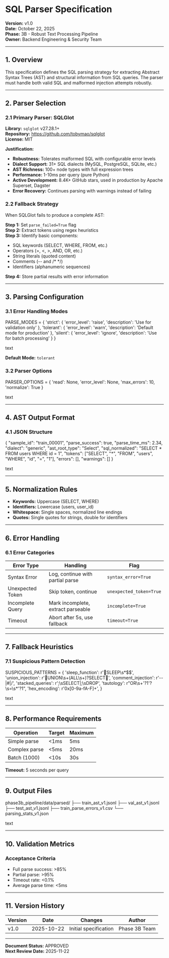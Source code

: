 # SQL Parser Specification

**Version:** v1.0  
**Date:** October 22, 2025  
**Phase:** 3B - Robust Text Processing Pipeline  
**Owner:** Backend Engineering & Security Team

---

## 1. Overview

This specification defines the SQL parsing strategy for extracting Abstract Syntax Trees (AST) and structural information from SQL queries. The parser must handle both valid SQL and malformed injection attempts robustly.

---

## 2. Parser Selection

### 2.1 Primary Parser: SQLGlot

**Library:** `sqlglot` v27.28.1+  
**Repository:** https://github.com/tobymao/sqlglot  
**License:** MIT

**Justification:**
- **Robustness:** Tolerates malformed SQL with configurable error levels
- **Dialect Support:** 31+ SQL dialects (MySQL, PostgreSQL, SQLite, etc.)
- **AST Richness:** 100+ node types with full expression trees
- **Performance:** 1-10ms per query (pure Python)
- **Active Development:** 8.4K+ GitHub stars, used in production by Apache Superset, Dagster
- **Error Recovery:** Continues parsing with warnings instead of failing

### 2.2 Fallback Strategy

When SQLGlot fails to produce a complete AST:

**Step 1:** Set `parse_failed=True` flag  
**Step 2:** Extract tokens using regex heuristics  
**Step 3:** Identify basic components:
- SQL keywords (SELECT, WHERE, FROM, etc.)
- Operators (=, <, >, AND, OR, etc.)
- String literals (quoted content)
- Comments (-- and /* */)
- Identifiers (alphanumeric sequences)

**Step 4:** Store partial results with error information

---

## 3. Parsing Configuration

### 3.1 Error Handling Modes

PARSE_MODES = {
'strict': {
'error_level': 'raise',
'description': 'Use for validation only'
},
'tolerant': {
'error_level': 'warn',
'description': 'Default mode for production'
},
'silent': {
'error_level': 'ignore',
'description': 'Use for batch processing'
}
}

text

**Default Mode:** `tolerant`

### 3.2 Parser Options

PARSER_OPTIONS = {
'read': None,
'error_level': None,
'max_errors': 10,
'normalize': True
}

text

---

## 4. AST Output Format

### 4.1 JSON Structure

{
"sample_id": "train_00001",
"parse_success": true,
"parse_time_ms": 2.34,
"dialect": "generic",
"ast_root_type": "Select",
"sql_normalized": "SELECT * FROM users WHERE id = 1",
"tokens": ["SELECT", "*", "FROM", "users", "WHERE", "id", "=", "1"],
"errors": [],
"warnings": []
}

text

---

## 5. Normalization Rules

- **Keywords:** Uppercase (SELECT, WHERE)
- **Identifiers:** Lowercase (users, user_id)
- **Whitespace:** Single spaces, normalized line endings
- **Quotes:** Single quotes for strings, double for identifiers

---

## 6. Error Handling

### 6.1 Error Categories

| Error Type | Handling | Flag |
|------------|----------|------|
| Syntax Error | Log, continue with partial parse | `syntax_error=True` |
| Unexpected Token | Skip token, continue | `unexpected_token=True` |
| Incomplete Query | Mark incomplete, extract parseable | `incomplete=True` |
| Timeout | Abort after 5s, use fallback | `timeout=True` |

---

## 7. Fallback Heuristics

### 7.1 Suspicious Pattern Detection

SUSPICIOUS_PATTERNS = {
'sleep_function': r'SLEEP\s*$$',
'union_injection': r'UNION\s+(ALL\s+)?SELECT',
'comment_injection': r'--|#|/',
'stacked_queries': r';\sSELECT|;\sDROP',
'tautology': r"OR\s+'?1'?\s=\s*'?1",
'hex_encoding': r'0x[0-9a-fA-F]+',
}

text

---

## 8. Performance Requirements

| Operation | Target | Maximum |
|-----------|--------|---------|
| Simple parse | <1ms | 5ms |
| Complex parse | <5ms | 20ms |
| Batch (1000) | <10s | 30s |

**Timeout:** 5 seconds per query

---

## 9. Output Files

phase3b_pipeline/data/parsed/
├── train_ast_v1.jsonl
├── val_ast_v1.jsonl
├── test_ast_v1.jsonl
├── train_parse_errors_v1.csv
└── parsing_stats_v1.json

text

---

## 10. Validation Metrics

### Acceptance Criteria

- Full parse success: >85%
- Partial parse: >95%
- Timeout rate: <0.1%
- Average parse time: <5ms

---

## 11. Version History

| Version | Date | Changes | Author |
|---------|------|---------|--------|
| v1.0 | 2025-10-22 | Initial specification | Phase 3B Team |

---

**Document Status:** APPROVED  
**Next Review Date:** 2025-11-22
